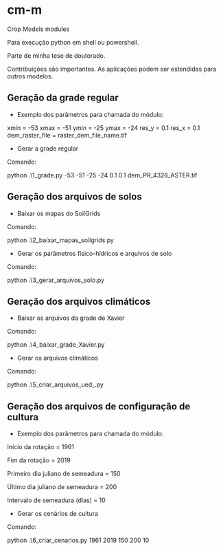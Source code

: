 # cm-m
Crop Models modules

Para execução python em shell ou powershell.

Parte de minha tese de doutorado.

Contribuições são importantes. As aplicações podem ser estendidas para outros modelos.


## Geração da grade regular

- Exemplo dos parâmetros para chamada do módulo:

xmin = -53
xmax = -51
ymin = -25
ymax = -24
res_y = 0.1
res_x = 0.1
dem_raster_file = raster_dem_file_name.tif

- Gerar a grade regular 

Comando:

python .\1_grade.py -53 -51 -25 -24 0.1 0.1 dem_PR_4326_ASTER.tif


## Geração dos arquivos de solos

- Baixar os mapas do SoilGrids

Comando:

python .\2_baixar_mapas_soilgrids.py

- Gerar os parâmetros físico-hídricos e arquivos de solo

Comando:

python .\3_gerar_arquivos_solo.py


## Geração dos arquivos climáticos

- Baixar os arquivos da grade de Xavier

Comando:

python .\4_baixar_grade_Xavier.py

- Gerar os arquivos climáticos

Comando:

python .\5_criar_arquivos_ued_.py


## Geração dos arquivos de configuração de cultura

- Exemplo dos parâmetros para chamada do módulo:

Início da rotação = 1961

Fim da rotação = 2019

Primeiro dia juliano de semeadura = 150

Último dia juliano de semeadura = 200

Intervalo de semeadura (dias) = 10

- Gerar os cenários de cultura

Comando:

python .\6_criar_cenarios.py 1961 2019 150 200 10